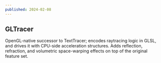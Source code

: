 ```yaml
---
published: 2024-02-08
---
```


## GLTracer

OpenGL-native successor to TextTracer; encodes raytracing logic in GLSL, and drives it with CPU-side acceleration structures.
Adds reflection, refraction, and volumetric space-warping effects on top of the original feature set.

